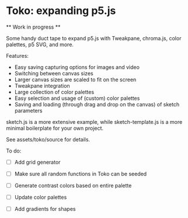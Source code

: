 # Toko: expanding p5.js

** Work in progress **

Some handy duct tape to expand p5.js with Tweakpane, chroma.js, color palettes, p5 SVG, and more.

Features:
- Easy saving capturing options for images and video
- Switching between canvas sizes
- Larger canvas sizes are scaled to fit on the screen
- Tweakpane integration
- Large collection of color palettes
- Easy selection and usage of (custom) color palettes
- Saving and loading (through drag and drop on the canvas) of sketch parameters

sketch.js is a more extensive example, while sketch-template.js is a more minimal boilerplate for your own project.

See assets/toko/source for details.

To do:
- [ ] Add grid generator
- [ ] Make sure all random functions in Toko can be seeded
- [ ] Generate contrast colors based on entire palette
- [ ] Update color palettes
- [ ] Add gradients for shapes


